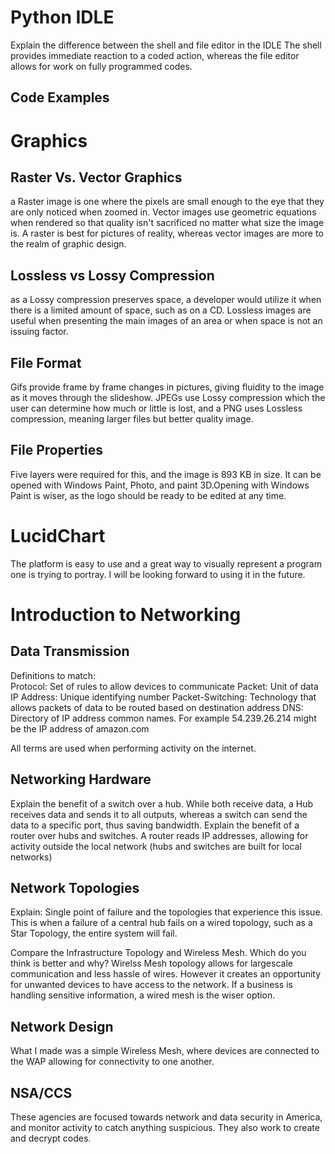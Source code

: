 
# Python IDLE
Explain the difference between the shell and file editor in the IDLE
The shell provides immediate reaction to a coded action, whereas the file editor allows for work on fully programmed codes.
## Code Examples

# Graphics

## Raster Vs. Vector Graphics
a Raster image is one where the pixels are small enough to the eye that they are only noticed when zoomed in. Vector images use geometric equations when rendered so that quality isn't sacrificed no matter what size the image is. A raster is best for pictures of reality, whereas vector images are more to the realm of graphic design.

## Lossless vs Lossy Compression
as a Lossy compression preserves space, a developer would utilize it when there is a limited amount of space, such as on a CD. Lossless images are useful when presenting the main images of an area or when space is not an issuing factor.

## File Format
Gifs provide frame by frame changes in pictures, giving fluidity to the image as it moves through the slideshow. JPEGs use Lossy compression which the user can determine how much or little is lost, and a PNG uses Lossless compression, meaning larger files but better quality image.

## File Properties
Five layers were required for this, and the image is 893 KB in size. It can be opened with Windows Paint, Photo, and paint 3D.Opening with Windows Paint is wiser, as the logo should be ready to be edited at any time.

# LucidChart
The platform is easy to use and a great way to visually represent a program one is trying to portray. I will be looking forward to using it in the future.

# Introduction to Networking

## Data Transmission

Definitions to match:  
Protocol: Set of rules to allow devices to communicate 
Packet: Unit of data 
IP Address: Unique identifying number 
Packet-Switching: Technology that allows packets of data to be routed based on destination address 
DNS: Directory of IP address common names.  For example 54.239.26.214 might be the IP address of amazon.com

All terms are used when performing activity on the internet.

## Networking Hardware

Explain the benefit of a switch over a hub. 
While both receive data, a Hub receives data and sends it to all outputs, whereas a switch can send the data to a specific port, thus saving bandwidth.
Explain the benefit of a router over hubs and switches. 
A router reads IP addresses, allowing for activity outside the local network (hubs and switches are built for local networks)
## Network Topologies

Explain: Single point of failure and the topologies that experience this issue. 
This is when a failure of a central hub fails on a wired topology, such as a Star Topology, the entire system will fail.

Compare the Infrastructure Topology and Wireless Mesh. Which do you think is better and why?
Wirelss Mesh topology allows for largescale communication and less hassle of wires. However it creates an opportunity for unwanted devices to have access to the network. If a business is handling sensitive information, a wired mesh is the wiser option.

## Network Design
What I made was a simple Wireless Mesh, where devices are connected to the WAP allowing for connectivity to one another.

## NSA/CCS
These agencies are focused towards network and data security in America, and monitor activity to catch anything suspicious. They also work to create and decrypt codes.

